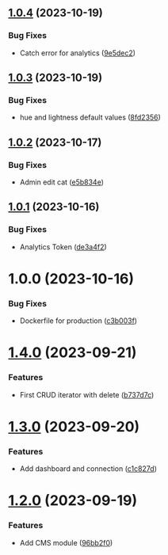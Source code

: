 ## [1.0.4](https://github.com/cataas/cataas/compare/v1.0.3...v1.0.4) (2023-10-19)


### Bug Fixes

* Catch error for analytics ([9e5dec2](https://github.com/cataas/cataas/commit/9e5dec2c9f9c23838aab2e9ef485cc6b9b9b3817))

## [1.0.3](https://github.com/cataas/cataas/compare/v1.0.2...v1.0.3) (2023-10-19)


### Bug Fixes

* hue and lightness default values ([8fd2356](https://github.com/cataas/cataas/commit/8fd23567e3a344ee3aca9a49b72a6547bd7ecabd))

## [1.0.2](https://github.com/cataas/cataas/compare/v1.0.1...v1.0.2) (2023-10-17)


### Bug Fixes

* Admin edit cat ([e5b834e](https://github.com/cataas/cataas/commit/e5b834e3b326d4dd6581b90e79c7969c104abfdd))

## [1.0.1](https://github.com/cataas/cataas/compare/v1.0.0...v1.0.1) (2023-10-16)


### Bug Fixes

* Analytics Token ([de3a4f2](https://github.com/cataas/cataas/commit/de3a4f2d64b5020fbe6b864ed1a3b81a3be8d444))

# 1.0.0 (2023-10-16)


### Bug Fixes

* Dockerfile for production ([c3b003f](https://github.com/cataas/cataas/commit/c3b003f00b7b9a170ddfd3db22dda01005802776))

# [1.4.0](https://github.com/boutdecode/site-template/compare/v1.3.0...v1.4.0) (2023-09-21)


### Features

* First CRUD iterator with delete ([b737d7c](https://github.com/boutdecode/site-template/commit/b737d7c7b9bfa995c4acacb13e321f7137aba32e))

# [1.3.0](https://github.com/boutdecode/site-template/compare/v1.2.0...v1.3.0) (2023-09-20)


### Features

* Add dashboard and connection ([c1c827d](https://github.com/boutdecode/site-template/commit/c1c827d759f7fb8db1ee8ee94c3b5c0d914a6500))

# [1.2.0](https://github.com/boutdecode/site-template/compare/v1.1.0...v1.2.0) (2023-09-19)


### Features

* Add CMS module ([96bb2f0](https://github.com/boutdecode/site-template/commit/96bb2f09c9392f3d8fe6b1997e3ed5919e473c32))
